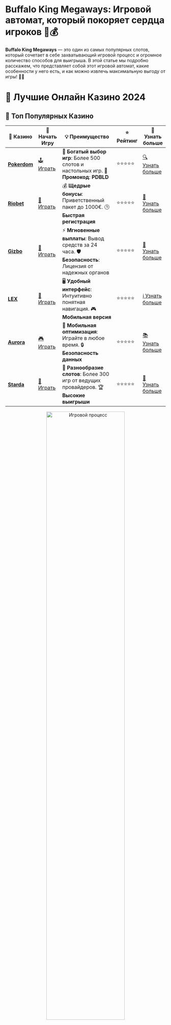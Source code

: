 # **Buffalo King Megaways**: Игровой автомат, который покоряет сердца игроков 🦁💰

**Buffalo King Megaways** — это один из самых популярных слотов, который сочетает в себе захватывающий игровой процесс и огромное количество способов для выигрыша. В этой статье мы подробно расскажем, что представляет собой этот игровой автомат, какие особенности у него есть, и как можно извлечь максимальную выгоду от игры! 🎰✨

# 🎰 Лучшие Онлайн Казино 2024

## 🌟 Топ Популярных Казино

| 🎲 **Казино** | 🔗 **Начать Игру** | 💡 **Преимущество** | ⭐ **Рейтинг** | 🔗 **Узнать больше** |
|--------------|---------------------|---------------------|----------------|----------------------|
| [**Pokerdom**](https://brandplay.link/4k77v2yx) | [🕹️ Играть](https://brandplay.link/4k77v2yx) | 🎉 **Богатый выбор игр**: Более 500 слотов и настольных игр. 🎁 **Промокод**: **PDBLD** | ⭐⭐⭐⭐⭐ | [🔍 Узнать больше](https://brandplay.link/4k77v2yx) |
| [**Riobet**](https://brandplay.link/7xBLTPyj) | [🎰 Играть](https://brandplay.link/7xBLTPyj) | 💰 **Щедрые бонусы**: Приветственный пакет до 1000€. 🕒 **Быстрая регистрация** | ⭐⭐⭐⭐⭐ | [📖 Узнать больше](https://brandplay.link/7xBLTPyj) |
| [**Gizbo**](https://brandplay.link/bprXw4YV) | [🎲 Играть](https://brandplay.link/bprXw4YV) | ⚡ **Мгновенные выплаты**: Вывод средств за 24 часа. 🛡️ **Безопасность**: Лицензия от надежных органов | ⭐⭐⭐⭐⭐ | [📝 Узнать больше](https://brandplay.link/bprXw4YV) |
| [**LEX**](https://brandplay.link/zW4hdDFV) | [🤑 Играть](https://brandplay.link/zW4hdDFV) | 🖥️ **Удобный интерфейс**: Интуитивно понятная навигация. 🎮 **Мобильная версия** | ⭐⭐⭐⭐⭐ | [ℹ️ Узнать больше](https://brandplay.link/zW4hdDFV) |
| [**Aurora**](https://10trafic-stat2.com/click/668546556bcc6313411604bd/6766/13032/subaccount) | [🎮 Играть](https://10trafic-stat2.com/click/668546556bcc6313411604bd/6766/13032/subaccount) | 📱 **Мобильная оптимизация**: Играйте в любое время. 🔒 **Безопасность данных** | ⭐⭐⭐⭐⭐ | [📚 Узнать больше](https://10trafic-stat2.com/click/668546556bcc6313411604bd/6766/13032/subaccount) |
| [**Starda**](https://brandplay.link/fB7xwRFL) | [🎯 Играть](https://brandplay.link/fB7xwRFL) | 🎰 **Разнообразие слотов**: Более 300 игр от ведущих провайдеров. 🏆 **Высокие выигрыши** | ⭐⭐⭐⭐⭐ | [🔎 Узнать больше](https://brandplay.link/fB7xwRFL) |

<div align="center">
    <img src="https://i.pinimg.com/originals/87/9e/b9/879eb9354dd0699582408b68f2e253b2.gif" alt="Игровой процесс" width="70%">
</div>

## 💎 Лучшие Бонусы и Акции

| 🎲 **Казино** | 🔗 **Начать Игру** | 💡 **Преимущество** | ⭐ **Рейтинг** | 🔗 **Узнать больше** |
|--------------|---------------------|---------------------|----------------|----------------------|
| [**Kometa**](https://brandplay.link/8ZymQJV8) | [🎰 Играть](https://brandplay.link/8ZymQJV8) | 🎁 **Эксклюзивные бонусы**: Регулярные акции и промо. 🔄 **Программы лояльности** | ⭐⭐⭐⭐☆ | [🔍 Узнать больше](https://brandplay.link/8ZymQJV8) |
| [**R7**](https://brandplay.link/bMd3Yjsw) | [🕹️ Играть](https://brandplay.link/bMd3Yjsw) | 🕒 **Круглосуточная поддержка**: Всегда на связи. 💸 **Высокие лимиты** | ⭐⭐⭐⭐☆ | [📖 Узнать больше](https://brandplay.link/bMd3Yjsw) |
| [**7K**](https://brandplay.link/BvQyFShp) | [🎲 Играть](https://brandplay.link/BvQyFShp) | 🌟 **Эксклюзивные бонусы**: Только для VIP игроков. 🎉 **Сезонные акции** | ⭐⭐⭐⭐☆ | [📝 Узнать больше](https://brandplay.link/BvQyFShp) |
| [**Kent**](https://brandplay.link/Fv2WP3js) | [🤑 Играть](https://brandplay.link/Fv2WP3js) | 📈 **Высокий RTP**: Более 98%. 💼 **Профессиональная поддержка** | ⭐⭐⭐⭐☆ | [ℹ️ Узнать больше](https://brandplay.link/Fv2WP3js) |
| [**1Xslots**](https://brandplay.link/hSB1khtr) | [🎮 Играть](https://brandplay.link/hSB1khtr) | 🎉 **Множество акций**: Еженедельные бонусы и турниры. 🛡️ **Безопасность** | ⭐⭐⭐⭐☆ | [📚 Узнать больше](https://brandplay.link/hSB1khtr) |
| [**Gama**](https://brandplay.link/j6NMKsDz) | [🎯 Играть](https://brandplay.link/j6NMKsDz) | 🔍 **Интуитивный интерфейс**: Легкость использования. 🏅 **Престижные турниры** | ⭐⭐⭐⭐☆ | [🔎 Узнать больше](https://brandplay.link/j6NMKsDz) |

<div align="center">
    <img src="https://i.pinimg.com/originals/87/9e/b9/879eb9354dd0699582408b68f2e253b2.gif" alt="Игровой процесс" width="70%">
</div>

## 🚀 Быстрые Выигрыши и Поддержка

| 🎲 **Казино** | 🔗 **Начать Игру** | 💡 **Преимущество** | ⭐ **Рейтинг** | 🔗 **Узнать больше** |
|--------------|---------------------|---------------------|----------------|----------------------|
| [**Onion**](https://brandplay.link/zBGRVpQ9) | [🎰 Играть](https://brandplay.link/zBGRVpQ9) | 🤑 **Низкие ставки**: Идеально для начинающих. 🔄 **Быстрые выводы** | ⭐⭐⭐⭐☆ | [🔍 Узнать больше](https://brandplay.link/zBGRVpQ9) |
| [**Чемпион**](https://temon-gter.cfd/go/lRq?p80412p304504pcc44t17455) | [🕹️ Играть](https://temon-gter.cfd/go/lRq?p80412p304504pcc44t17455) | 🏅 **Лояльная программа**: Награды за активность. 🎁 **Ежемесячные бонусы** | ⭐⭐⭐⭐☆ | [📖 Узнать больше](https://temon-gter.cfd/go/lRq?p80412p304504pcc44t17455) |
| [**Vavada**](https://vavadapartner.pro/?promo=ea5c9275-6854-4505-94fc-95ab18221945-linkb2) | [🎲 Играть](https://vavadapartner.pro/?promo=ea5c9275-6854-4505-94fc-95ab18221945-linkb2) | 🚀 **Быстрая регистрация**: Начните играть мгновенно. 🔐 **Безопасные транзакции** | ⭐⭐⭐⭐☆ | [📝 Узнать больше](https://vavadapartner.pro/?promo=ea5c9275-6854-4505-94fc-95ab18221945-linkb2) |
| [**Friends**](https://gofriends.kim/linkb2) | [🤑 Играть](https://gofriends.kim/linkb2) | 🤝 **Социальные игры**: Играйте с друзьями. 🌐 **Мультиплатформенность** | ⭐⭐⭐⭐☆ | [ℹ️ Узнать больше](https://gofriends.kim/linkb2) |
| [**1WIN**](https://brandplay.link/smXVpBbG) | [🎮 Играть](https://brandplay.link/smXVpBbG) | 🏆 **Спортивные ставки**: Широкий выбор видов спорта. 💵 **Высокие коэффициенты** | ⭐⭐⭐⭐☆ | [📚 Узнать больше](https://brandplay.link/smXVpBbG) |
| [**Drip**](https://drp-ircp01.com/c07e6a3db) | [🎯 Играть](https://drp-ircp01.com/c07e6a3db) | 🌐 **Инновационные игры**: Новейшие игровые технологии. 🛡️ **Высокая безопасность** | ⭐⭐⭐⭐☆ | [🔎 Узнать больше](https://drp-ircp01.com/c07e6a3db) |
| [**JoyCasino**](https://rpc30.call2me.pro/?/ru/registration?apkpop=0&partner=p24970p3291217pc98f) | [🎰 Играть](https://rpc30.call2me.pro/?/ru/registration?apkpop=0&partner=p24970p3291217pc98f) | 🎁 **Приятные бонусы**: Ежедневные акции и подарки. 🕹️ **Разнообразие игр** | ⭐⭐⭐⭐☆ | [🔍 Узнать больше](https://rpc30.call2me.pro/?/ru/registration?apkpop=0&partner=p24970p3291217pc98f) |

<div align="center">
    <img src="https://i.pinimg.com/originals/87/9e/b9/879eb9354dd0699582408b68f2e253b2.gif" alt="Игровой процесс" width="70%">
</div>
---

✨ **Выбирайте лучшее казино для себя и наслаждайтесь игрой! Удачи!** ✨
![Buffalo King Megaways](https://i.pinimg.com/originals/a9/29/6e/a9296ea1cf6a7c20a985e593451f0323.png)

### Что такое **Buffalo King Megaways**? 🦓🎰

**Buffalo King Megaways** — это слот, который разработан компанией Pragmatic Play и является частью популярной серии Megaways. Механика Megaways подразумевает множество вариантов выигрыша в каждом спине, благодаря чему количество способов для выигрыша может достигать 200 704! Это делает игру динамичной и увлекательной, а шансы на выигрыш значительно увеличиваются. 🏆

Этот слот погружает игроков в захватывающую атмосферу американских прерий, где главными героями являются могучие бизоны и другие дикие животные. Великолепная графика, звуковое оформление и продуманный дизайн делают **Buffalo King Megaways** настоящей жемчужиной среди онлайн-слотов. 🌾🦅

### Основные особенности **Buffalo King Megaways** 🎯💎

Вот несколько ключевых особенностей, которые делают этот слот уникальным и привлекательным для игроков:

#### 1. **Механика Megaways** 🔄

Как уже было сказано, **Buffalo King Megaways** использует механизмы Megaways, которые позволяют изменять количество символов на барабанах в каждом спине. Это означает, что число способов для выигрыша может варьироваться от 200 704 до более сотни тысяч, что значительно увеличивает ваши шансы на крупный выигрыш!

#### 2. **Бонусные функции** 🎁

В **Buffalo King Megaways** есть несколько бонусных функций, которые делают игру еще более захватывающей:

- **Бесплатные спины (Free Spins)** 💸  
  При выпадении 4 или более символов Scatter активируются бесплатные спины, где игроки могут получить дополнительные бонусы и выигрыши.

- **Умножители (Multipliers)** 💥  
  Во время бесплатных спинов могут появляться умножители, которые значительно увеличивают выплаты.

- **Символ Wild** 🌟  
  Символ Buffalo служит как Wild и может заменять другие символы, чтобы создавать выигрышные комбинации.

#### 3. **Высокие коэффициенты выплат** 💰🎉

Слот предлагает внушительные выплаты, особенно в режиме бесплатных спинов, когда действуют умножители. Максимальный выигрыш в **Buffalo King Megaways** составляет до 5 000x от ставки, что делает этот слот привлекательным для игроков, которые ищут возможность крупного выигрыша.

### Как играть в **Buffalo King Megaways**? 🎮

Игра в **Buffalo King Megaways** проста и интуитивно понятна, даже если вы новичок. Вот как начать:

1. **Выберите свою ставку** 💵  
   Определитесь с размером ставки, который будет комфортен для вашего бюджета. Это можно сделать с помощью панели управления.

2. **Запустите барабаны** 🔄  
   Нажмите кнопку Spin, чтобы начать игру. Вращение барабанов откроет новые возможности для выигрыша, так как каждый спин может привести к уникальному результату.

3. **Активируйте бонусы** 🎁  
   Постарайтесь собрать как можно больше символов Scatter, чтобы активировать бесплатные спины с умножителями. Это отличная возможность для увеличения выигрышей!

4. **Наслаждайтесь процессом!** 🎉  
   Игра в **Buffalo King Megaways** — это не только возможность выиграть, но и настоящее приключение. Наслаждайтесь атмосферой и не забывайте, что каждый спин может быть удачным!

### Стратегии игры в **Buffalo King Megaways** 🧠🎯

Как и в любом другом слоте, в **Buffalo King Megaways** важен элемент удачи, но есть несколько стратегий, которые могут помочь вам увеличить свои шансы на выигрыш:

#### 1. **Управление банкроллом** 💵

Устанавливайте лимиты на ставки и не превышайте их. Это поможет вам избежать значительных потерь и продлить игровой процесс.

#### 2. **Используйте бонусы** 🎁

Если вам повезет активировать бонусы, такие как бесплатные спины, старайтесь играть осторожно и выбирать ставки, которые вам комфортны.

#### 3. **Следите за выплатами** 💰

Обратите внимание на таблицу выплат, чтобы понимать, какие символы приносят самые большие выигрыши. Это поможет вам составить стратегию для дальнейшей игры.

### Заключение: Почему стоит играть в **Buffalo King Megaways**? 🦓🎰

**Buffalo King Megaways** — это слот, который привлекает игроков своей высокой волатильностью, большим количеством способов для выигрыша и возможностью получить крупные выплаты. Благодаря механике Megaways и бонусным функциям, игра становится не только захватывающей, но и прибыльной. 💸

Если вы любите слоты с множеством способов выигрыша, уникальными бонусами и красивой графикой, **Buffalo King Megaways** — это именно то, что вам нужно! 🎉

Играйте ответственно и наслаждайтесь каждым спином! 🍀🎰
